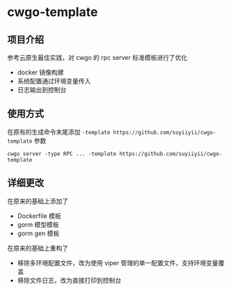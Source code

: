 # cwgo-template

## 项目介绍

参考云原生最佳实践，对 cwgo 的 rpc server 标准模板进行了优化

* docker 镜像构建
* 系统配置通过环境变量传入
* 日志输出到控制台

## 使用方式

在原有的生成命令末尾添加 `-template https://github.com/suyiiyii/cwgo-template` 参数

```shell
cwgo server -type RPC ... -template https://github.com/suyiiyii/cwgo-template
``` 

## 详细更改

在原来的基础上添加了

* Dockerfile 模板
* gorm 模型模板
* gorm gen 模板

在原来的基础上重构了

* 移除多环境配置文件，改为使用 viper 管理的单一配置文件，支持环境变量覆盖
* 移除文件日志，改为直接打印到控制台
